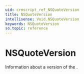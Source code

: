 ```yaml
---
uid: crmscript_ref_NSQuoteVersion
title: NSQuoteVersion
intellisense: Void.NSQuoteVersion
keywords: NSQuoteVersion
so.topic: reference
---
```


# NSQuoteVersion

Information about a version of the .
